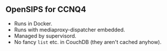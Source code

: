 OpenSIPS for CCNQ4
------------------

- Runs in Docker.
- Runs with mediaproxy-dispatcher embedded.
- Managed by supervisord.
- No fancy `list` etc. in CouchDB (they aren't cached anyhow).
